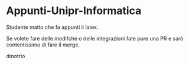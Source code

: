 # Appunti-Unipr-Informatica

Studente matto che fa appunti il latex.

Se volete fare delle modifche o delle integrazioni fate pure una PR e sarò contentissimo di fare il merge.


dmotrio
